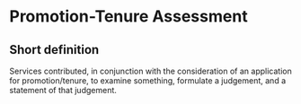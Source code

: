 # Promotion-Tenure Assessment
## Short definition
Services contributed, in conjunction with the consideration of an application for promotion/tenure, to examine something, formulate a judgement, and a statement of that judgement.
